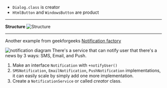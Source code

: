 - `Dialog.class` is creator
- `HtmlButton` and `WindowsButton` are product

---
**Structure** 
![Structure](https://refactoring.guru/images/patterns/diagrams/factory-method/structure-indexed.png) 


---
Another example from geekforgeeks
[Notification factory](https://www.geeksforgeeks.org/factory-method-design-pattern-in-java/) 

![notification diagram](https://media.geeksforgeeks.org/wp-content/uploads/20200427212325/Class-Diagram-12.png) 
There's a service that can notify user that there's a news by 3 ways: SMS, Email, and Push.

1. Make an interface `Notification` with `+notifyUser()`
2. `SMSNotification`, `EmailNotification`, `PushNotification` implementations, it can easily scale by simply add one more implementation.
3. Create a `NotificationService` or called *creator* class.
